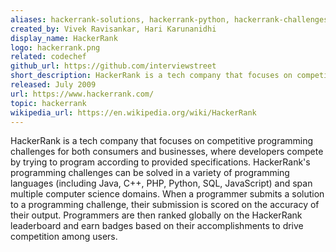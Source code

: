 ```yaml
---
aliases: hackerrank-solutions, hackerrank-python, hackerrank-challenges, hackerrank-algorithms-solutions, hackerrank-java, hackerrank-30dayschallange, hackerrank-cpp, hackerrank-javascript, hackerrank-sql
created_by: Vivek Ravisankar, Hari Karunanidhi
display_name: HackerRank
logo: hackerrank.png
related: codechef
github_url: https://github.com/interviewstreet
short_description: HackerRank is a tech company that focuses on competitive programming challenges.
released: July 2009
url: https://www.hackerrank.com/
topic: hackerrank
wikipedia_url: https://en.wikipedia.org/wiki/HackerRank
---
```

HackerRank is a tech company that focuses on competitive programming challenges for both consumers and businesses, where developers compete by trying to program according to provided specifications. HackerRank's programming challenges can be solved in a variety of programming languages (including Java, C++, PHP, Python, SQL, JavaScript) and span multiple computer science domains. When a programmer submits a solution to a programming challenge, their submission is scored on the accuracy of their output. Programmers are then ranked globally on the HackerRank leaderboard and earn badges based on their accomplishments to drive competition among users.
